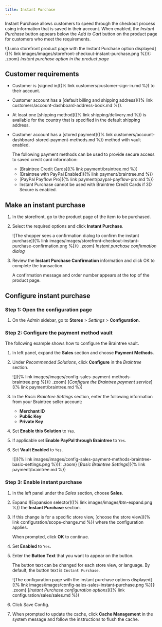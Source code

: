 ```yaml
---
title: Instant Purchase
---
```


Instant Purchase allows customers to speed through the checkout process using information that is saved in their account. When enabled, the _Instant Purchase_ button appears below the _Add to Cart_ button on the product page for customers who meet the requirements.

![Luma storefront product page with the Instant Purchase option displayed]({% link images/images/storefront-checkout-instant-purchase.png %}){: .zoom}
_Instant purchase option in the product page_

## Customer requirements

- Customer is [signed in]({% link customers/customer-sign-in.md %}) to their account.

- Customer account has a [default billing and shipping address]({% link customers/account-dashboard-address-book.md %}).

- At least one [shipping method]({% link shipping/delivery.md %}) is available for the country that is specified in the default shipping address.

- Customer account has a [stored payment]({% link customers/account-dashboard-stored-payment-methods.md %}) method with vault enabled.

   The following payment methods can be used to provide secure access to saved credit card information:

   - [Braintree Credit Cards]({% link payment/braintree.md %})
   - [Braintree with PayPal Enabled]({% link payment/braintree.md %})
   - [PayPal Payflow Pro]({% link payment/paypal-payflow-pro.md %})
   - Instant Purchase cannot be used with Braintree Credit Cards if 3D Secure is enabled.

## Make an instant purchase

1. In the storefront, go to the product page of the item to be purchased.

1. Select the required options and click **Instant Purchase**.

   ![The shopper sees a confirmation dialog to confirm the instant purchase]({% link images/images/storefront-checkout-instant-purchase-confirmation.png %}){: .zoom}
   _Instant purchase confirmation dialog_

1. Review the **Instant Purchase Confirmation** information and click <span class="btn">OK</span> to complete the transaction.

   A confirmation message and order number appears at the top of the product page.

## Configure instant purchase

### Step 1: Open the configuration page

1. On the _Admin_ sidebar, go to **Stores** >  _Settings_ > **Configuration**.

### Step 2: Configure the payment method vault

The following example shows how to configure the Braintree vault.

1. In left panel, expand the **Sales** section and choose **Payment Methods**.

1. Under _Recommended Solutions_, click **Configure** in the _Braintree_ section.

   ![]({% link images/images/config-sales-payment-methods-braintree.png %}){: .zoom}
   [_Configure the Braintree payment service_]({% link payment/braintree.md %})

1. In the _Basic Braintree Settings_ section, enter the following information from your Braintree seller account:

   - **Merchant ID**
   - **Public Key**
   - **Private Key**

1. Set **Enable this Solution** to `Yes`.

1. If applicable set **Enable PayPal through Braintree** to `Yes`.

1. Set **Vault Enabled** to `Yes`.

   ![]({% link images/images/config-sales-payment-methods-braintree-basic-settings.png %}){: .zoom}
   [_Basic Braintree Settings_]({% link payment/braintree.md %})

### Step 3: Enable instant purchase

1. In the left panel under the _Sales_ section, choose **Sales**.

1. Expand ![Expansion selector]({% link images/images/btn-expand.png %}) the **Instant Purchase** section.

1. If this change is for a specific store view, [choose the store view]({% link configuration/scope-change.md %}) where the configuration applies.

   When prompted, click **OK** to continue.

1. Set **Enabled** to `Yes`.

1. Enter the **Button Text** that you want to appear on the button.

   The button text can be changed for each store view, or language. By default, the button text is `Instant Purchase`.

   ![The configuration page with the instant purchase options displayed]({% link images/images/config-sales-sales-instant-purchase.png %}){: .zoom}
   [_Instant Purchase configuration options_]({% link configuration/sales/sales.md %})

1. Click <span class="btn">Save Config</span>.

1. When prompted to update the cache, click **Cache Management** in the system message and follow the instructions to flush the cache.
